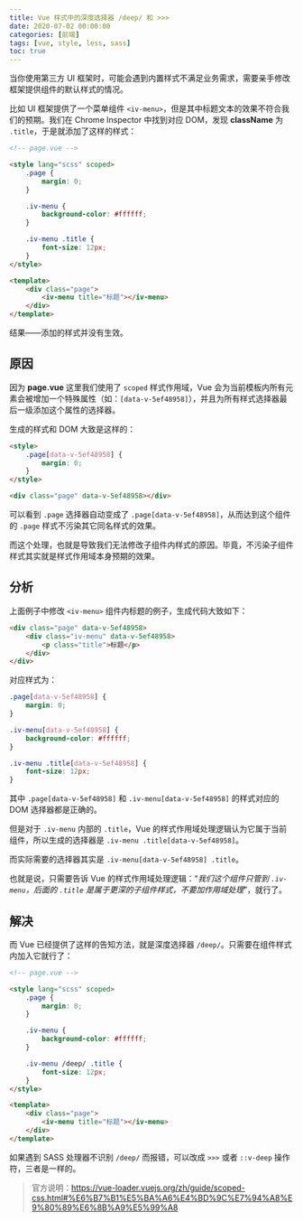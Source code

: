 ```yaml
---
title: Vue 样式中的深度选择器 /deep/ 和 >>>
date: 2020-07-02 00:00:00
categories: [前端]
tags: [vue, style, less, sass]
toc: true
---
```


当你使用第三方 UI 框架时，可能会遇到内置样式不满足业务需求，需要亲手修改框架提供组件的默认样式的情况。

<!-- more -->

比如 UI 框架提供了一个菜单组件 `<iv-menu>`，但是其中标题文本的效果不符合我们的预期。我们在 Chrome Inspector 中找到对应 DOM，发现 **className** 为 `.title`，于是就添加了这样的样式：

```html
<!-- page.vue -->

<style lang="scss" scoped>
    .page {
        margin: 0;
    }

    .iv-menu {
        background-color: #ffffff;
    }

    .iv-menu .title {
        font-size: 12px;
    }
</style>

<template>
    <div class="page">
        <iv-menu title="标题"></iv-menu>
    </div>
</template>
```

结果——添加的样式并没有生效。

## 原因

因为 **page.vue** 这里我们使用了 `scoped` 样式作用域，Vue 会为当前模板内所有元素会被增加一个特殊属性（如：`[data-v-5ef48958]`），并且为所有样式选择器最后一级添加这个属性的选择器。

生成的样式和 DOM 大致是这样的：

```html
<style>
    .page[data-v-5ef48958] {
        margin: 0;
    }
</style>

<div class="page" data-v-5ef48958></div>
```

可以看到 `.page` 选择器自动变成了 `.page[data-v-5ef48958]`，从而达到这个组件的 `.page` 样式不污染其它同名样式的效果。

而这个处理，也就是导致我们无法修改子组件内样式的原因。毕竟，不污染子组件样式其实就是样式作用域本身预期的效果。

## 分析

上面例子中修改 `<iv-menu>` 组件内标题的例子，生成代码大致如下：

```html
<div class="page" data-v-5ef48958>
    <div class="iv-menu" data-v-5ef48958>
        <p class="title">标题</p>
    </div>
</div>
```

对应样式为：

```css
.page[data-v-5ef48958] {
    margin: 0;
}

.iv-menu[data-v-5ef48958] {
    background-color: #ffffff;
}

.iv-menu .title[data-v-5ef48958] {
    font-size: 12px;
}
```

其中 `.page[data-v-5ef48958]` 和 `.iv-menu[data-v-5ef48958]` 的样式对应的 DOM 选择器都是正确的。

但是对于 `.iv-menu` 内部的 `.title`，Vue 的样式作用域处理逻辑认为它属于当前组件，所以生成的选择器是 `.iv-menu .title[data-v-5ef48958]`。

而实际需要的选择器其实是 `.iv-menu[data-v-5ef48958] .title`。

也就是说，只需要告诉 Vue 的样式作用域处理逻辑：“*我们这个组件只管到 `.iv-menu`，后面的 `.title` 是属于更深的子组件样式，不要加作用域处理*”，就行了。

## 解决

而 Vue 已经提供了这样的告知方法，就是深度选择器 `/deep/`。只需要在组件样式内加入它就行了：

```html
<!-- page.vue -->

<style lang="scss" scoped>
    .page {
        margin: 0;
    }

    .iv-menu {
        background-color: #ffffff;
    }

    .iv-menu /deep/ .title {
        font-size: 12px;
    }
</style>

<template>
    <div class="page">
        <iv-menu title="标题"></iv-menu>
    </div>
</template>
```

如果遇到 SASS 处理器不识别 `/deep/` 而报错，可以改成 `>>>` 或者 `::v-deep` 操作符，三者是一样的。

> 官方说明：https://vue-loader.vuejs.org/zh/guide/scoped-css.html#%E6%B7%B1%E5%BA%A6%E4%BD%9C%E7%94%A8%E9%80%89%E6%8B%A9%E5%99%A8
